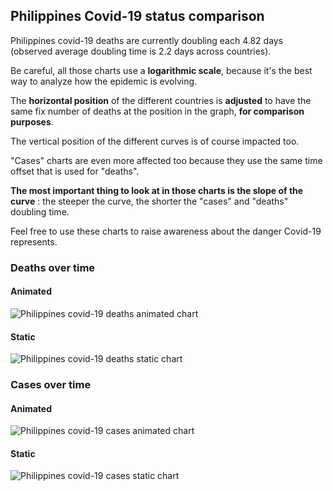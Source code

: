 ## Philippines Covid-19 status comparison 

Philippines covid-19 deaths are currently doubling each 4.82 days (observed average doubling time is 2.2 days across countries).



Be careful, all those charts use a **logarithmic scale**, because it's the best way to analyze how the epidemic is evolving.
 
The **horizontal position** of the different countries is **adjusted** to have the same fix number of deaths at the position in the graph, **for comparison purposes**.

The vertical position of the different curves is of course impacted too.

"Cases" charts are even more affected too because they use the same time offset that is used for "deaths".

**The most important thing to look at in those charts is the slope of the curve** : the steeper the curve, the shorter the "cases" and "deaths" doubling time.

Feel free to use these charts to raise awareness about the danger Covid-19 represents. 


 
### Deaths over time
 
#### Animated
![Philippines covid-19 deaths animated chart](https://raw.githubusercontent.com/madlag/coronavirus_study/master/notebooks/graphs/2020-03-31/countries/Philippines/2020-03-31_Philippines_deaths.gif "Philippines covid-19 deaths animated chart")   
 
#### Static
![Philippines covid-19 deaths static chart](https://raw.githubusercontent.com/madlag/coronavirus_study/master/notebooks/graphs/2020-03-31/countries/Philippines/2020-03-31_Philippines_deaths.png "Philippines covid-19 deaths static chart")   

 
### Cases over time
 
#### Animated
![Philippines covid-19 cases animated chart](https://raw.githubusercontent.com/madlag/coronavirus_study/master/notebooks/graphs/2020-03-31/countries/Philippines/2020-03-31_Philippines_cases.gif "Philippines covid-19 cases animated chart")   
 
#### Static
![Philippines covid-19 cases static chart](https://raw.githubusercontent.com/madlag/coronavirus_study/master/notebooks/graphs/2020-03-31/countries/Philippines/2020-03-31_Philippines_cases.png "Philippines covid-19 cases static chart")   

